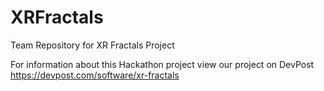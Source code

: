 # XRFractals
Team Repository for XR Fractals Project

For information about this Hackathon project view our project on DevPost
https://devpost.com/software/xr-fractals
